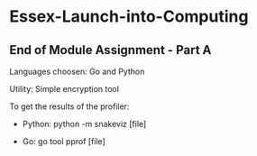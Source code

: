 # Essex-Launch-into-Computing
## End of Module Assignment - Part A

Languages choosen: Go and Python

Utility: Simple encryption tool

To get the results of the profiler:

- Python: python -m snakeviz [file]

- Go: go tool pprof [file]